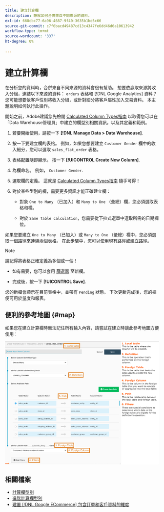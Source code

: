 ```yaml
---
title: 建立計算欄
description: 瞭解如何合併來自不同來源的資料。
exl-id: 668cbc77-6a96-4687-9f40-3635b1be5c66
source-git-commit: c7f6bacd49487cd13c4347fe6dd46d6a10613942
workflow-type: tm+mt
source-wordcount: '337'
ht-degree: 0%

---
```


# 建立計算欄

在分析您的資料時，合併來自不同來源的資料會很有幫助。 想要依贏取來源將收入分組，連結以下來源的資料： `orders` 表格和 [!DNL Google Analytics] 資料？ 您可能想要依客戶性別將收入分組，或針對細分將客戶屬性加入交易資料。 本主題說明如何執行此操作。

開始之前，Adobe建議您先檢閱 [Calculated Column Types指南](../../data-analyst/data-warehouse-mgr/calc-column-types.md) 以取得您可以在「Data Warehouse管理員」中建立的欄型別相關資訊，以及其定義和範例。

1. 若要開始使用，請按一下 **[!DNL Manage Data > Data Warehouse]**.

1. 按一下要建立欄的表格。 例如，如果您想要建立 `Customer Gender` 欄中的收入細分，您可以選取 `sales_flat_order` 表格。

1. 表格配置隨即顯示。 按一下 **[!UICONTROL Create New Column]**.

1. 為欄命名。 例如， `Customer Gender`.

1. 選取欄的定義。 這就是 [Calculated Column Types指南](../data-warehouse-mgr/calc-column-types.md) 隨手可得！

1. 對於某些型別的欄，需要更多資訊才能正確建立欄：

   * 對象 `One to Many` （已加入）和 `Many to One` （彙總）欄，您必須選取表格和欄。

   * 對於 `Same Table calculation`，您需要從下拉式選單中選取所需的日期欄位。

如果您要建立 `One to Many` （已加入）或 `Many to One` （彙總）欄中，您必須選取一個路徑來連線兩個表格。 在此步驟中，您可以使用現有路徑或建立路徑。

>[!NOTE]
>
>請記得將表格正確定義為多個或一個！

* 如有需要，您可以套用 [篩選器](../../data-user/reports/ess-manage-data-filters.md) 至新欄。

* 完成後，按一下 **[!UICONTROL Save]**.

您的新欄會顯示在目前表格中，並帶有 `Pending` 狀態。 下次更新完成後，您的欄便可用於量度和報表。

## 便利的參考地圖 {#map}

如果您在建立計算欄時無法記住所有輸入內容，請嘗試在建立時讓此參考地圖方便使用：

![](../../assets/Calculated_Columns_Example.png)

## 相關檔案

* [計算欄型別](../data-warehouse-mgr/calc-column-types.md)
* [進階計算欄型別](../data-warehouse-mgr/adv-calc-columns.md)
* [建置 [!DNL Google ECommerce] 包含訂單和客戶資料的維度](../data-warehouse-mgr/bldg-google-ecomm-dim.md)
